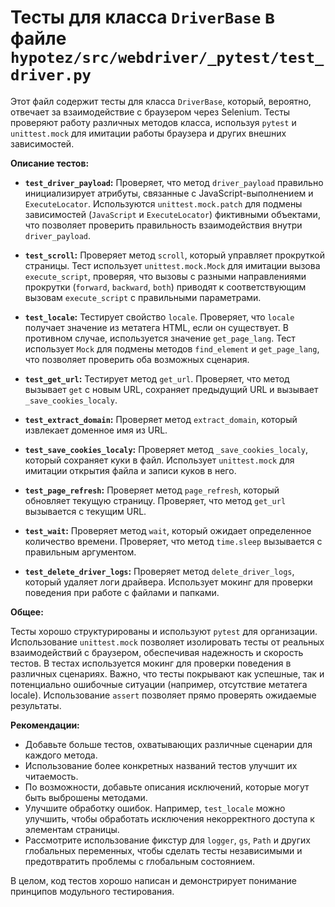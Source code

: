 # Тесты для класса `DriverBase` в файле `hypotez/src/webdriver/_pytest/test_driver.py`

Этот файл содержит тесты для класса `DriverBase`, который, вероятно, отвечает за взаимодействие с браузером через Selenium. Тесты проверяют работу различных методов класса, используя `pytest` и `unittest.mock` для имитации работы браузера и других внешних зависимостей.

**Описание тестов:**

* **`test_driver_payload`:** Проверяет, что метод `driver_payload` правильно инициализирует атрибуты, связанные с JavaScript-выполнением и `ExecuteLocator`. Используются `unittest.mock.patch` для подмены зависимостей (`JavaScript` и `ExecuteLocator`) фиктивными объектами, что позволяет проверить правильность взаимодействия внутри `driver_payload`.

* **`test_scroll`:** Проверяет метод `scroll`, который управляет прокруткой страницы. Тест использует `unittest.mock.Mock` для имитации вызова `execute_script`, проверяя, что вызовы с разными направлениями прокрутки (`forward`, `backward`, `both`) приводят к соответствующим вызовам `execute_script` с правильными параметрами.

* **`test_locale`:** Тестирует свойство `locale`.  Проверяет, что `locale` получает значение из метатега HTML, если он существует. В противном случае, используется значение `get_page_lang`. Тест использует `Mock` для подмены методов `find_element` и `get_page_lang`, что позволяет проверить оба возможных сценария.

* **`test_get_url`:** Тестирует метод `get_url`. Проверяет, что метод вызывает `get` с новым URL, сохраняет предыдущий URL и вызывает `_save_cookies_localy`.

* **`test_extract_domain`:** Проверяет метод `extract_domain`, который извлекает доменное имя из URL.

* **`test_save_cookies_localy`:** Проверяет метод `_save_cookies_localy`, который сохраняет куки в файл.  Использует `unittest.mock` для имитации открытия файла и записи куков в него.

* **`test_page_refresh`:** Проверяет метод `page_refresh`, который обновляет текущую страницу. Проверяет, что метод `get_url` вызывается с текущим URL.

* **`test_wait`:** Проверяет метод `wait`, который ожидает определенное количество времени. Проверяет, что метод `time.sleep` вызывается с правильным аргументом.

* **`test_delete_driver_logs`:**  Проверяет метод `delete_driver_logs`, который удаляет логи драйвера. Использует мокинг для проверки поведения при работе с файлами и папками.

**Общее:**

Тесты хорошо структурированы и используют `pytest` для организации. Использование `unittest.mock` позволяет изолировать тесты от реальных взаимодействий с браузером, обеспечивая надежность и скорость тестов.  В тестах используется мокинг для проверки поведения в различных сценариях.  Важно, что тесты покрывают как успешные, так и потенциально ошибочные ситуации (например, отсутствие метатега locale).  Использование `assert` позволяет прямо проверять ожидаемые результаты.

**Рекомендации:**

* Добавьте больше тестов, охватывающих различные сценарии для каждого метода.
* Использование более конкретных названий тестов улучшит их читаемость.
*  По возможности, добавьте описания исключений, которые могут быть выброшены методами.
*  Улучшите обработку ошибок.  Например, `test_locale` можно улучшить, чтобы обработать исключения некорректного доступа к элементам страницы.
*  Рассмотрите использование фикстур для `logger`, `gs`, `Path` и других глобальных переменных, чтобы сделать тесты независимыми и предотвратить проблемы с глобальным состоянием.


В целом, код тестов хорошо написан и демонстрирует понимание принципов модульного тестирования.